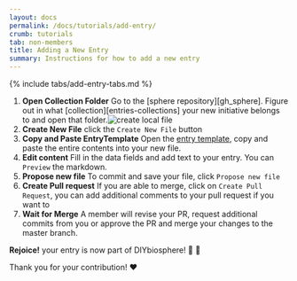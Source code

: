 ```yaml
---
layout: docs
permalink: /docs/tutorials/add-entry/
crumb: tutorials
tab: non-members
title: Adding a New Entry
summary: Instructions for how to add a new entry
---
```


{% include tabs/add-entry-tabs.md %}


1. **Open Collection Folder** Go to the [sphere repository][gh_sphere]. Figure out in what [collection][entries-collections] your new initiative belongs to and open that folder.![create local file](https://github.com/DIYbiosphere/sphere/raw/master/_assets/img/screens/add-entry-create-file.png) 
2. **Create New File** click the `Create New File` button
3. **Copy and Paste EntryTemplate** Open the <a target="_blank" href="https://raw.githubusercontent.com/DIYbiosphere/sphere/master/docs/EntryTemplate.md">entry template</a>, copy and paste the entire contents into your new file.
4. **Edit content** Fill in the data fields and add text to your entry. You can `Preview` the markdown.
5. **Propose new file** To commit and save your file, click `Propose new file`
6. **Create Pull request** If you are able to merge, click on `Create Pull Request`, you can add additional comments to your pull request if you want to
7. **Wait for Merge** A member will revise your PR, request additional commits from you or approve the PR and merge your changes to the master branch.


**Rejoice!** your entry is now part of DIYbiosphere! :clap: :clap:

Thank you for your contribution! :heart:
